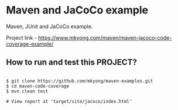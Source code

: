 # Maven and JaCoCo example
Maven, JUnit and JaCoCo example.

Project link - https://www.mkyong.com/maven/maven-jacoco-code-coverage-example/

## How to run and test this PROJECT?
```

$ git clone https://github.com/mkyong/maven-examples.git
$ cd maven-code-coverage
$ mvn clean test

# View report at 'target/site/jacoco/index.html'
```
